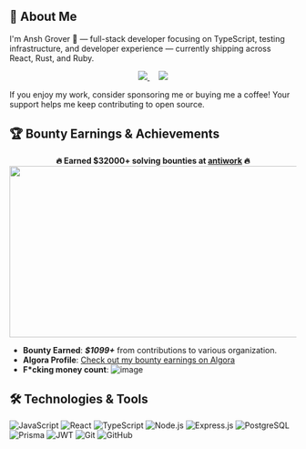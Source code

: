 ## 🚀 About Me
I'm Ansh Grover 👋 — full-stack developer focusing on TypeScript, testing infrastructure, and developer experience — currently shipping across React, Rust, and Ruby.

  <p align='center'>
  <a href="https://github.com/sponsors/Anshgrover23">
    <img src="https://img.shields.io/badge/sponsor-30363D?style=for-the-badge&logo=GitHub-Sponsors&logoColor=#white" />       
  </a>
  &nbsp;&nbsp;&nbsp;
  <a href="https://www.buymeacoffee.com/ag5989670p">
    <img src="https://img.shields.io/badge/-buy%20me%20a%20coffee-FFDD00?style=for-the-badge&logo=buy-me-a-coffee&logoColor=black" />
  </a>
</p>

If you enjoy my work, consider sponsoring me or buying me a coffee! Your support helps me keep contributing to open source.
  
## 🏆 Bounty Earnings & Achievements

<p align="center">
  <strong>🔥 Earned $32000+ solving bounties at <a href="https://anshgrover.me/#experience">antiwork</a> 🔥</strong><br/>
  <img width="1159" height="301" alt="image" src="https://github.com/user-attachments/assets/14a5d9da-66fa-40e4-a9b0-d170339c589d" />
</p>

- **Bounty Earned**: ***$1099+*** from contributions to various organization.
- **Algora Profile**: [Check out my bounty earnings on Algora](https://app.algora.io/@/Anshgrover23)
- **F*cking money count**:
![image](https://github.com/user-attachments/assets/bf5f50f9-3622-4f74-833d-cd7327ac42e5)

## 🛠️ Technologies & Tools

![JavaScript](https://img.shields.io/badge/-JavaScript-F7DF1E?style=flat-square&logo=javascript&logoColor=black)
![React](https://img.shields.io/badge/-React-61DAFB?style=flat-square&logo=react&logoColor=white)
![TypeScript](https://img.shields.io/badge/-TypeScript-007ACC?style=flat-square&logo=typescript&logoColor=white)
![Node.js](https://img.shields.io/badge/-Node.js-339933?style=flat-square&logo=node.js&logoColor=white)
![Express.js](https://img.shields.io/badge/-Express.js-000000?style=flat-square&logo=express&logoColor=white)
![PostgreSQL](https://img.shields.io/badge/-PostgreSQL-336791?style=flat-square&logo=postgresql&logoColor=white)
![Prisma](https://img.shields.io/badge/-Prisma-2D3748?style=flat-square&logo=prisma&logoColor=white)
![JWT](https://img.shields.io/badge/-JWT-000000?style=flat-square&logo=json-web-tokens&logoColor=white)
![Git](https://img.shields.io/badge/-Git-F05032?style=flat-square&logo=git&logoColor=white)
![GitHub](https://img.shields.io/badge/-GitHub-181717?style=flat-square&logo=github)

